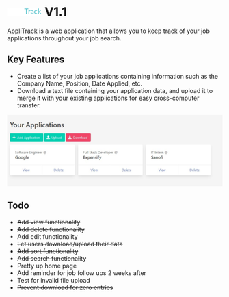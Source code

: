 # ![AppliTrack](images/logo.png) V1.1

AppliTrack is a web application that allows you to keep track of your job applications throughout your job search.

## Key Features

- Create a list of your job applications containing information such as the Company Name, Position, Date Applied, etc.
- Download a text file containing your application data, and upload it to merge it with your existing applications for easy cross-computer transfer.

![applications screenshot](images/applications.jpg)

## Todo

- ~~Add view functionality~~
- ~~Add delete functionality~~
- Add edit functionality
- ~~Let users download/upload their data~~
- ~~Add sort functionality~~
- ~~Add search functionality~~
- Pretty up home page
- Add reminder for job follow ups 2 weeks after
- Test for invalid file upload
- ~~Prevent download for zero entries~~
